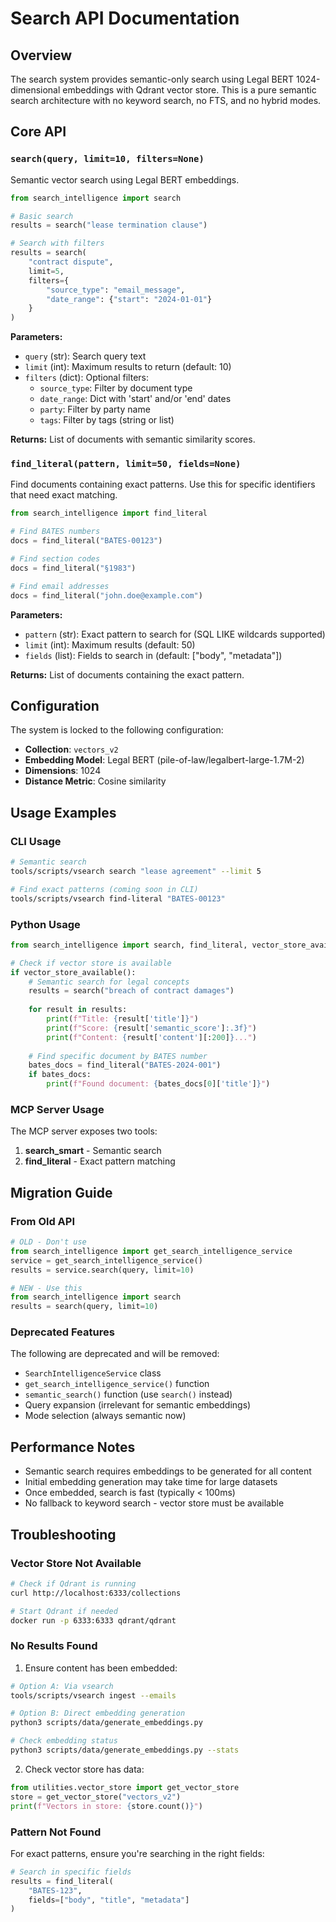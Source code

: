 # Search API Documentation

## Overview

The search system provides semantic-only search using Legal BERT 1024-dimensional embeddings with Qdrant vector store. This is a pure semantic search architecture with no keyword search, no FTS, and no hybrid modes.

## Core API

### `search(query, limit=10, filters=None)`

Semantic vector search using Legal BERT embeddings.

```python
from search_intelligence import search

# Basic search
results = search("lease termination clause")

# Search with filters
results = search(
    "contract dispute",
    limit=5,
    filters={
        "source_type": "email_message",
        "date_range": {"start": "2024-01-01"}
    }
)
```

**Parameters:**
- `query` (str): Search query text
- `limit` (int): Maximum results to return (default: 10)
- `filters` (dict): Optional filters:
  - `source_type`: Filter by document type
  - `date_range`: Dict with 'start' and/or 'end' dates
  - `party`: Filter by party name
  - `tags`: Filter by tags (string or list)

**Returns:**
List of documents with semantic similarity scores.

### `find_literal(pattern, limit=50, fields=None)`

Find documents containing exact patterns. Use this for specific identifiers that need exact matching.

```python
from search_intelligence import find_literal

# Find BATES numbers
docs = find_literal("BATES-00123")

# Find section codes
docs = find_literal("§1983")

# Find email addresses
docs = find_literal("john.doe@example.com")
```

**Parameters:**
- `pattern` (str): Exact pattern to search for (SQL LIKE wildcards supported)
- `limit` (int): Maximum results (default: 50)
- `fields` (list): Fields to search in (default: ["body", "metadata"])

**Returns:**
List of documents containing the exact pattern.

## Configuration

The system is locked to the following configuration:
- **Collection**: `vectors_v2`
- **Embedding Model**: Legal BERT (pile-of-law/legalbert-large-1.7M-2)
- **Dimensions**: 1024
- **Distance Metric**: Cosine similarity

## Usage Examples

### CLI Usage

```bash
# Semantic search
tools/scripts/vsearch search "lease agreement" --limit 5

# Find exact patterns (coming soon in CLI)
tools/scripts/vsearch find-literal "BATES-00123"
```

### Python Usage

```python
from search_intelligence import search, find_literal, vector_store_available

# Check if vector store is available
if vector_store_available():
    # Semantic search for legal concepts
    results = search("breach of contract damages")
    
    for result in results:
        print(f"Title: {result['title']}")
        print(f"Score: {result['semantic_score']:.3f}")
        print(f"Content: {result['content'][:200]}...")
    
    # Find specific document by BATES number
    bates_docs = find_literal("BATES-2024-001")
    if bates_docs:
        print(f"Found document: {bates_docs[0]['title']}")
```

### MCP Server Usage

The MCP server exposes two tools:

1. **search_smart** - Semantic search
2. **find_literal** - Exact pattern matching

## Migration Guide

### From Old API

```python
# OLD - Don't use
from search_intelligence import get_search_intelligence_service
service = get_search_intelligence_service()
results = service.search(query, limit=10)

# NEW - Use this
from search_intelligence import search
results = search(query, limit=10)
```

### Deprecated Features

The following are deprecated and will be removed:
- `SearchIntelligenceService` class
- `get_search_intelligence_service()` function
- `semantic_search()` function (use `search()` instead)
- Query expansion (irrelevant for semantic embeddings)
- Mode selection (always semantic now)

## Performance Notes

- Semantic search requires embeddings to be generated for all content
- Initial embedding generation may take time for large datasets
- Once embedded, search is fast (typically < 100ms)
- No fallback to keyword search - vector store must be available

## Troubleshooting

### Vector Store Not Available

```bash
# Check if Qdrant is running
curl http://localhost:6333/collections

# Start Qdrant if needed
docker run -p 6333:6333 qdrant/qdrant
```

### No Results Found

1. Ensure content has been embedded:
```bash
# Option A: Via vsearch
tools/scripts/vsearch ingest --emails

# Option B: Direct embedding generation
python3 scripts/data/generate_embeddings.py

# Check embedding status
python3 scripts/data/generate_embeddings.py --stats
```

2. Check vector store has data:
```python
from utilities.vector_store import get_vector_store
store = get_vector_store("vectors_v2")
print(f"Vectors in store: {store.count()}")
```

### Pattern Not Found

For exact patterns, ensure you're searching in the right fields:
```python
# Search in specific fields
results = find_literal(
    "BATES-123",
    fields=["body", "title", "metadata"]
)
```
